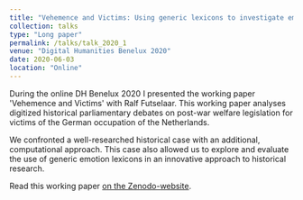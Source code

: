 ```yaml
---
title: "Vehemence and Victims: Using generic lexicons to investigate emotions in historical Dutch parliamentary debates on war victim legislation (1945-1990)"
collection: talks
type: "Long paper"
permalink: /talks/talk_2020_1
venue: "Digital Humanities Benelux 2020"
date: 2020-06-03
location: "Online"
---
```

During the online DH Benelux 2020 I presented the working paper 'Vehemence and Victims' with Ralf Futselaar. 
This working paper analyses digitized historical parliamentary debates on post-war welfare legislation for victims of the German 
occupation of the Netherlands.

We confronted a well-researched historical case with an additional, computational approach. This case also allowed
us to explore and evaluate the use of generic emotion lexicons in an innovative approach to historical research.

Read this working paper <a href="https://zenodo.org/record/3873186" target="blank">on the Zenodo-website</a>.
